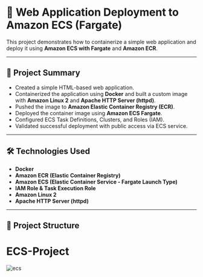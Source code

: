 # 🚀 Web Application Deployment to Amazon ECS (Fargate)

This project demonstrates how to containerize a simple web application and deploy it using **Amazon ECS with Fargate** and **Amazon ECR**.

---

## 📌 Project Summary

- Created a simple HTML-based web application.
- Containerized the application using **Docker** and built a custom image with **Amazon Linux 2** and **Apache HTTP Server (httpd)**.
- Pushed the image to **Amazon Elastic Container Registry (ECR)**.
- Deployed the container image using **Amazon ECS Fargate**.
- Configured ECS Task Definitions, Clusters, and Roles (IAM).
- Validated successful deployment with public access via ECS service.

---

## 🛠️ Technologies Used

- **Docker**
- **Amazon ECR (Elastic Container Registry)**
- **Amazon ECS (Elastic Container Service - Fargate Launch Type)**
- **IAM Role & Task Execution Role**
- **Amazon Linux 2**
- **Apache HTTP Server (httpd)**

---

## 📂 Project Structure

# ECS-Project
![ecs](https://github.com/user-attachments/assets/fec3f237-d11d-40cf-9c62-2f27624664b0)
